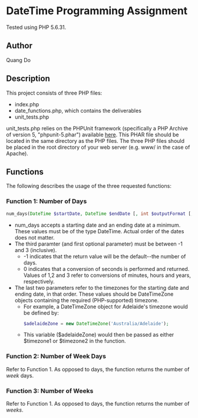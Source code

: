 # DateTime Programming Assignment
Tested using PHP 5.6.31.
## Author
Quang Do

## Description
This project consists of three PHP files:
* index.php 
* date_functions.php, which contains the deliverables
* unit_tests.php

unit_tests.php relies on the PHPUnit framework (specifically a PHP Archive of version 5, "phpunit-5.phar") available [here](https://phar.phpunit.de/phpunit-5.phar). This PHAR file should be located in the same directory as the PHP files. The three PHP files should be placed in the root directory of your web server (e.g. www/ in the case of Apache).

## Functions
The following describes the usage of the three requested functions:

### Function 1: Number of Days
```php
num_days(DateTime $startDate, DateTime $endDate [, int $outputFormat [, DateTimeZone $timezone1 [, DateTimeZone timezone2]]])
```
* num_days accepts a starting date and an ending date at a minimum. These values must be of the type DateTime. Actual order of the dates does not matter.
* The third paramter (and first optional parameter) must be between -1 and 3 (inclusive).
  * -1 indicates that the return value will be the default--the number of days.
  * 0 indicates that a conversion of seconds is performed and returned. Values of 1,2 and 3 refer to conversions of minutes, hours and years, respectively.
* The last two parameters refer to the timezones for the starting date and ending date, in that order. These values should be DateTimeZone objects containing the required (PHP-supported) timezone.
  *  For example, a DateTimeZone object for Adelaide's timezone would be defined by:
        ```php
        $adelaideZone = new DateTimeZone('Australia/Adelaide');
        ```
  * This variable ($adelaideZone) would then be passed as either $timezone1 or $timezone2 in the function.

### Function 2: Number of Week Days
Refer to Function 1. As opposed to days, the function returns the number of *week* days.

### Function 3: Number of Weeks
Refer to Function 1. As opposed to days, the function returns the number of *weeks*.
